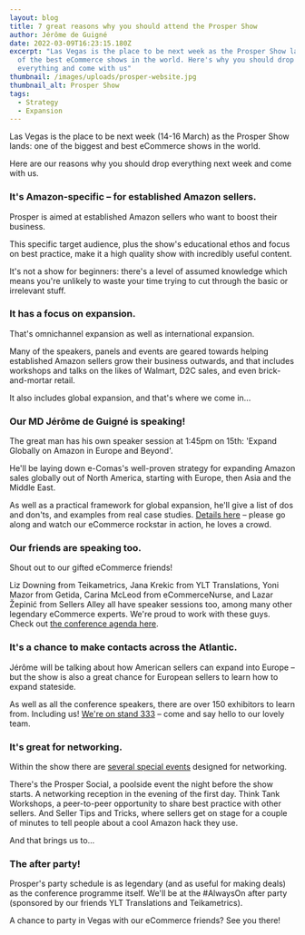 ```yaml
---
layout: blog
title: 7 great reasons why you should attend the Prosper Show
author: Jérôme de Guigné
date: 2022-03-09T16:23:15.180Z
excerpt: "Las Vegas is the place to be next week as the Prosper Show lands: one
  of the best eCommerce shows in the world. Here's why you should drop
  everything and come with us"
thumbnail: /images/uploads/prosper-website.jpg
thumbnail_alt: Prosper Show
tags:
  - Strategy
  - Expansion
---
```


Las Vegas is the place to be next week (14-16 March) as the Prosper Show lands:
one of the biggest and best eCommerce shows in the world.

Here are our reasons why you should drop everything next week and come with us.

### It's Amazon-specific – for established Amazon sellers.

Prosper is aimed at established Amazon sellers who want to boost their business.

This specific target audience, plus the show's educational ethos and focus on
best practice, make it a high quality show with incredibly useful content.

It's not a show for beginners: there's a level of assumed knowledge which means
you're unlikely to waste your time trying to cut through the basic or irrelevant
stuff.

### It has a focus on expansion.

That's omnichannel expansion as well as international expansion.

Many of the speakers, panels and events are geared towards helping established
Amazon sellers grow their business outwards, and that includes workshops and
talks on the likes of Walmart, D2C sales, and even brick-and-mortar retail.

It also includes global expansion, and that's where we come in...

### Our MD Jérôme de Guigné is speaking!

The great man has his own speaker session at 1:45pm on 15th: 'Expand Globally on
Amazon in Europe and Beyond'.

He'll be laying down e-Comas's well-proven strategy for expanding Amazon sales
globally out of North America, starting with Europe, then Asia and the Middle
East.

As well as a practical framework for global expansion, he'll give a list of dos
and don'ts, and examples from real case studies.
[Details here](https://prospershow.com/conference/agenda/#expand-globally-on-amazon-in-europe-and-beyond)
– please go along and watch our eCommerce rockstar in action, he loves a crowd.

### Our friends are speaking too.

Shout out to our gifted eCommerce friends!

Liz Downing from Teikametrics, Jana Krekic from YLT Translations, Yoni Mazor
from Getida, Carina McLeod from eCommerceNurse, and Lazar Žepinić from Sellers
Alley all have speaker sessions too, among many other legendary eCommerce
experts. We're proud to work with these guys. Check out
[the conference agenda here](https://prospershow.com/conference/agenda/).

### It's a chance to make contacts across the Atlantic.

Jérôme will be talking about how American sellers can expand into Europe – but
the show is also a great chance for European sellers to learn how to expand
stateside.

As well as all the conference speakers, there are over 150 exhibitors to learn
from. Including us!
[We're on stand 333](https://prosper.a2zinc.net/Prosper2022/Public/eBooth.aspx?IndexInList=33&FromPage=Exhibitors.aspx&ParentBoothID=&ListByBooth=true&BoothID=1364876)
– come and say hello to our lovely team.

### It's great for networking.

Within the show there are
[several special events](https://prospershow.com/events-activations/) designed
for networking.

There's the Prosper Social, a poolside event the night before the show starts. A
networking reception in the evening of the first day. Think Tank Workshops, a
peer-to-peer opportunity to share best practice with other sellers. And Seller
Tips and Tricks, where sellers get on stage for a couple of minutes to tell
people about a cool Amazon hack they use.

And that brings us to...

### The after party!

Prosper's party schedule is as legendary (and as useful for making deals) as the
conference programme itself. We'll be at the #AlwaysOn after party (sponsored by
our friends YLT Translations and Teikametrics).

A chance to party in Vegas with our eCommerce friends? See you there!
